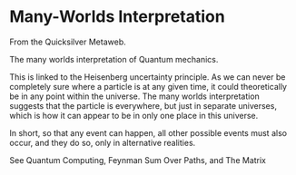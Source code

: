 
# Many-Worlds Interpretation

From the Quicksilver Metaweb.

The many worlds interpretation of Quantum mechanics. 

This is linked to the Heisenberg uncertainty principle. As we can never be completely sure where a particle is at any given time, it could theoretically be in any point within the universe. The many worlds interpretation suggests that the particle is everywhere, but just in separate universes, which is how it can appear to be in only one place in this universe. 

In short, so that any event can happen, all other possible events must also occur, and they do so, only in alternative realities.

See Quantum Computing, Feynman Sum Over Paths, and The Matrix
